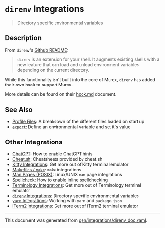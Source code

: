 # `direnv` Integrations

> Directory specific environmental variables

## Description

From `direnv`'s [Github README](https://github.com/direnv/direnv):

> `direnv` is an extension for your shell. It augments existing shells with a
> new feature that can load and unload environment variables depending on the
> current directory.

While this functionality isn't built into the core of Murex, `direnv` has
added their own hook to support Murex.

More details can be found on their [hook.md](https://github.com/direnv/direnv/blob/master/docs/hook.md#murex)
document.

## See Also

* [Profile Files](../user-guide/profile.md):
  A breakdown of the different files loaded on start up
* [`export`](../commands/export.md):
  Define an environmental variable and set it's value

## Other Integrations

* [ChatGPT](../integrations/chatgpt.md):
  How to enable ChatGPT hints
* [Cheat.sh](../integrations/cheatsh.md):
  Cheatsheets provided by cheat.sh
* [Kitty Integrations](../integrations/kitty.md):
  Get more out of Kitty terminal emulator
* [Makefiles / `make`](../integrations/make.md):
  `make` integrations
* [Man Pages (POSIX)](../integrations/man-pages.md):
  Linux/UNIX `man` page integrations
* [Spellcheck](../integrations/spellcheck.md):
  How to enable inline spellchecking
* [Terminology Integrations](../integrations/terminology.md):
  Get more out of Terminology terminal emulator
* [`direnv` Integrations](../integrations/direnv.md):
  Directory specific environmental variables
* [`yarn` Integrations](../integrations/yarn.md):
  Working with `yarn` and `package.json`
* [iTerm2 Integrations](../integrations/iterm2.md):
  Get more out of iTerm2 terminal emulator


<hr/>

This document was generated from [gen/integrations/direnv_doc.yaml](https://github.com/lmorg/murex/blob/master/gen/integrations/direnv_doc.yaml).